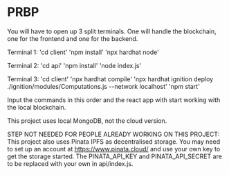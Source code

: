 # PRBP

You will have to open up 3 split terminals. One will handle the blockchain, one for the frontend and one for the backend.

Terminal 1: 'cd client'
            'npm install'
            'npx hardhat node'

Terminal 2: 'cd api'
            'npm install'
            'node index.js'

Terminal 3: 'cd client'
            'npx hardhat compile'
            'npx hardhat ignition deploy ./ignition/modules/Computations.js --network localhost'
            'npm start'

Input the commands in this order and the react app with start working with the local blockchain.

This project uses local MongoDB, not the cloud version.

STEP NOT NEEDED FOR PEOPLE ALREADY WORKING ON THIS PROJECT:
This project also uses Pinata IPFS as decentralised storage. You may need to set up an account at https://www.pinata.cloud/ and use your own key to get the storage started. The PINATA_API_KEY and PINATA_API_SECRET are to be replaced with your own in api/index.js.